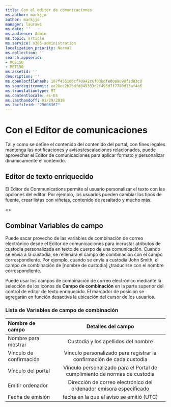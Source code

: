 ```yaml
---
title: Con el editor de comunicaciones
ms.author: markjjo
author: markjjo
manager: laurawi
ms.date: ''
ms.audience: Admin
ms.topic: article
ms.service: o365-administration
localization_priority: Normal
ms.collection: ''
search.appverid:
- MOE150
- MET150
ms.assetid: ''
description: ''
ms.openlocfilehash: 107f45510bcf70942c6f03bdfed0a9090f1d83c0
ms.sourcegitcommit: ee28ee2b2bdfd049333c2f495d7f7780d13af4a6
ms.translationtype: MT
ms.contentlocale: es-ES
ms.lasthandoff: 01/29/2019
ms.locfileid: "29608367"
---
```

# <a name="using-the-communications-editor"></a>Con el Editor de comunicaciones
Tal y como se define el contenido del contenido del portal, con fines legales mantenga las notificaciones y avisos/escalaciones relacionados, puede aprovechar el Editor de comunicaciones para aplicar formato y personalizar dinámicamente el contenido.

## <a name="rich-text-editor"></a>Editor de texto enriquecido 

El Editor de Communications permite al usuario personalizar el texto con las opciones del editor. Por ejemplo, los usuarios pueden cambiar los tipos de fuente, crear listas con viñetas, contenido de resaltado y mucho más. 

<<include screenshot>>

## <a name="merge-field-variables"></a>Combinar Variables de campo

Puede sacar provecho de las variables de combinación de correo electrónico desde el Editor de comunicaciones para incrustar atributos de custodia personalizada en texto de cuerpo de una comunicación. Cuando se envía a la custodia, se rellenará el campo de combinación con el campo correspondiente. Por ejemplo, cuando se envía a custodia John Smith, el campo de combinación de [nombre de custodia] ¿traducirse con el nombre correspondiente. 

Puede usar los campos de combinación de correo electrónico mediante la selección de los iconos de **Campo de combinación** en la parte superior del control de editor de texto enriquecido. El marcador de posición se agregarán en función desactiva la ubicación del cursor de los usuarios. 

### <a name="list-of-merge-field-variables"></a>Lista de Variables de campo de combinación
| Nombre de campo                  | Detalles del campo | 
| :------------------- | :-------------------: |
| Nombre para mostrar  | Custodia y los apellidos del nombre | 
| Vínculo de confirmación                 | Vínculo personalizado para registrar la confirmación de cada custodia                 |
| Vínculo del portal     | Vínculo personalizado para el Portal de cumplimiento de normas de custodia                 |
| Emitir ordenador                   | Dirección de correo electrónico del ordenador emisora especificado                   |
| Fecha de emisión                   | fecha en la que el aviso se emitió (UTC)              |